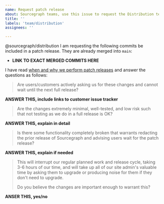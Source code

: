 ```yaml
---
name: Request patch release
about: Sourcegraph teams, use this issue to request the Distribution team perform a patch release or include your changes in a patch release..
title: ''
labels: 'team/distribution'
assignees: ''

---
```


@sourcegraph/distribution I am requesting the following commits be included in a patch release. They are already merged into `main`:

- **LINK TO EXACT MERGED COMMITS HERE**

I have read [when and why we perform patch releases](https://about.sourcegraph.com/handbook/engineering/releases#when-are-patch-releases-performed) and answer the questions as follows:

> Are users/customers actively asking us for these changes and cannot wait until the next full release?

**ANSWER THIS, include links to customer issue tracker**

> Are the changes extremely minimal, well-tested, and low risk such that not testing as we do in a full release is OK?

**ANSWER THIS, explain in detail**

> Is there some functionality completely broken that warrants redacting the prior release of Sourcegraph and advising users wait for the patch release?

**ANSWER THIS, explain if needed**

> This will interrupt our regular planned work and release cycle, taking 3-6 hours of our time, and will take up all of our site admin's valuable time by asking them to upgrade or producing noise for them if they don't need to upgrade.
>
> Do you believe the changes are important enough to warrant this?

**ANSER THIS, yes/no**
